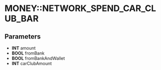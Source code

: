 # MONEY::NETWORK_SPEND_CAR_CLUB_BAR

## Parameters
* **INT** amount
* **BOOL** fromBank
* **BOOL** fromBankAndWallet
* **INT** carClubAmount